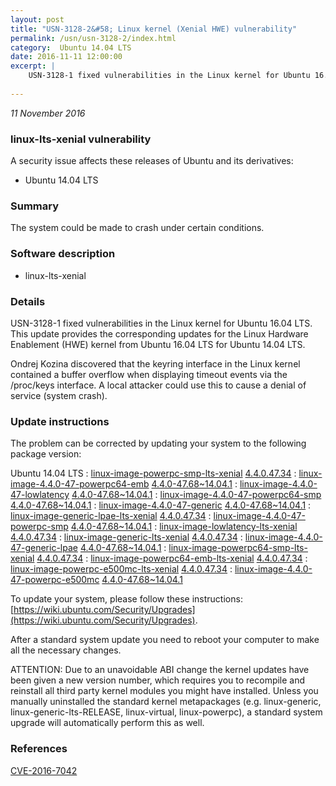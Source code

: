 ```yaml
---
layout: post
title: "USN-3128-2&#58; Linux kernel (Xenial HWE) vulnerability"
permalink: /usn/usn-3128-2/index.html
category:  Ubuntu 14.04 LTS
date: 2016-11-11 12:00:00
excerpt: |
    USN-3128-1 fixed vulnerabilities in the Linux kernel for Ubuntu 16.04 LTS. This update provides the corresponding updates for the Linux Hardware Enablement (HWE) kernel from Ubuntu 16.04 LTS for Ubuntu 14.04 LTS.
    
--- 
```

 
 

*11 November 2016*

### linux-lts-xenial vulnerability

A security issue affects these releases of Ubuntu and its derivatives:

* Ubuntu 14.04 LTS

### Summary

The system could be made to crash under certain conditions. 

### Software description

* linux-lts-xenial 

### Details

USN-3128-1 fixed vulnerabilities in the Linux kernel for Ubuntu 16.04 LTS. This update provides the corresponding updates for the Linux Hardware Enablement (HWE) kernel from Ubuntu 16.04 LTS for Ubuntu 14.04 LTS.

Ondrej Kozina discovered that the keyring interface in the Linux kernel contained a buffer overflow when displaying timeout events via the /proc/keys interface. A local attacker could use this to cause a denial of service (system crash). 

### Update instructions

The problem can be corrected by updating your system to the following package version:

Ubuntu 14.04 LTS
 : [linux-image-powerpc-smp-lts-xenial](https://launchpad.net/ubuntu/+source/linux-lts-xenial) <span> [4.4.0.47.34](https://launchpad.net/ubuntu/+source/linux-lts-xenial/4.4.0-47.68~14.04.1) </span> 
 : [linux-image-4.4.0-47-powerpc64-emb](https://launchpad.net/ubuntu/+source/linux-lts-xenial) <span> [4.4.0-47.68~14.04.1](https://launchpad.net/ubuntu/+source/linux-lts-xenial/4.4.0-47.68~14.04.1) </span> 
 : [linux-image-4.4.0-47-lowlatency](https://launchpad.net/ubuntu/+source/linux-lts-xenial) <span> [4.4.0-47.68~14.04.1](https://launchpad.net/ubuntu/+source/linux-lts-xenial/4.4.0-47.68~14.04.1) </span> 
 : [linux-image-4.4.0-47-powerpc64-smp](https://launchpad.net/ubuntu/+source/linux-lts-xenial) <span> [4.4.0-47.68~14.04.1](https://launchpad.net/ubuntu/+source/linux-lts-xenial/4.4.0-47.68~14.04.1) </span> 
 : [linux-image-4.4.0-47-generic](https://launchpad.net/ubuntu/+source/linux-lts-xenial) <span> [4.4.0-47.68~14.04.1](https://launchpad.net/ubuntu/+source/linux-lts-xenial/4.4.0-47.68~14.04.1) </span> 
 : [linux-image-generic-lpae-lts-xenial](https://launchpad.net/ubuntu/+source/linux-lts-xenial) <span> [4.4.0.47.34](https://launchpad.net/ubuntu/+source/linux-lts-xenial/4.4.0-47.68~14.04.1) </span> 
 : [linux-image-4.4.0-47-powerpc-smp](https://launchpad.net/ubuntu/+source/linux-lts-xenial) <span> [4.4.0-47.68~14.04.1](https://launchpad.net/ubuntu/+source/linux-lts-xenial/4.4.0-47.68~14.04.1) </span> 
 : [linux-image-lowlatency-lts-xenial](https://launchpad.net/ubuntu/+source/linux-lts-xenial) <span> [4.4.0.47.34](https://launchpad.net/ubuntu/+source/linux-lts-xenial/4.4.0-47.68~14.04.1) </span> 
 : [linux-image-generic-lts-xenial](https://launchpad.net/ubuntu/+source/linux-lts-xenial) <span> [4.4.0.47.34](https://launchpad.net/ubuntu/+source/linux-lts-xenial/4.4.0-47.68~14.04.1) </span> 
 : [linux-image-4.4.0-47-generic-lpae](https://launchpad.net/ubuntu/+source/linux-lts-xenial) <span> [4.4.0-47.68~14.04.1](https://launchpad.net/ubuntu/+source/linux-lts-xenial/4.4.0-47.68~14.04.1) </span> 
 : [linux-image-powerpc64-smp-lts-xenial](https://launchpad.net/ubuntu/+source/linux-lts-xenial) <span> [4.4.0.47.34](https://launchpad.net/ubuntu/+source/linux-lts-xenial/4.4.0-47.68~14.04.1) </span> 
 : [linux-image-powerpc64-emb-lts-xenial](https://launchpad.net/ubuntu/+source/linux-lts-xenial) <span> [4.4.0.47.34](https://launchpad.net/ubuntu/+source/linux-lts-xenial/4.4.0-47.68~14.04.1) </span> 
 : [linux-image-powerpc-e500mc-lts-xenial](https://launchpad.net/ubuntu/+source/linux-lts-xenial) <span> [4.4.0.47.34](https://launchpad.net/ubuntu/+source/linux-lts-xenial/4.4.0-47.68~14.04.1) </span> 
 : [linux-image-4.4.0-47-powerpc-e500mc](https://launchpad.net/ubuntu/+source/linux-lts-xenial) <span> [4.4.0-47.68~14.04.1](https://launchpad.net/ubuntu/+source/linux-lts-xenial/4.4.0-47.68~14.04.1) </span> 

To update your system, please follow these instructions: [https://wiki.ubuntu.com/Security/Upgrades](https://wiki.ubuntu.com/Security/Upgrades).

After a standard system update you need to reboot your computer to make all the necessary changes.

ATTENTION: Due to an unavoidable ABI change the kernel updates have been given a new version number, which requires you to recompile and reinstall all third party kernel modules you might have installed. Unless you manually uninstalled the standard kernel metapackages (e.g. linux-generic, linux-generic-lts-RELEASE, linux-virtual, linux-powerpc), a standard system upgrade will automatically perform this as well. 

### References

 
 [CVE-2016-7042](http://people.ubuntu.com/~ubuntu-security/cve/CVE-2016-7042)
 

